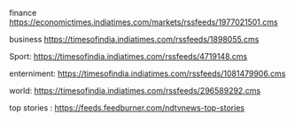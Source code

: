 finance
https://economictimes.indiatimes.com/markets/rssfeeds/1977021501.cms

business 
https://timesofindia.indiatimes.com/rssfeeds/1898055.cms

Sport: 
https://timesofindia.indiatimes.com/rssfeeds/4719148.cms


enterniment: 
https://timesofindia.indiatimes.com/rssfeeds/1081479906.cms


world:
https://timesofindia.indiatimes.com/rssfeeds/296589292.cms


top stories : 
https://feeds.feedburner.com/ndtvnews-top-stories


